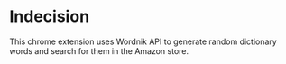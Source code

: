 # Indecision

This chrome extension uses Wordnik API to generate random dictionary words and search for them in the Amazon store. 
